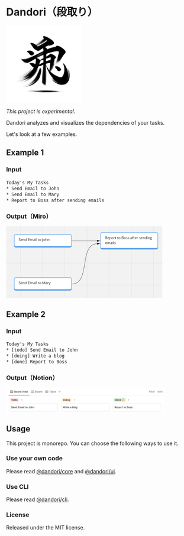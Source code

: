 # Dandori（段取り）

<img src="./media/dandori.png" alt="dandori" width="206">

*This project is experimental.*

Dandori analyzes and visualizes the dependencies of your tasks.

Let's look at a few examples.

## Example 1

### Input

```text
Today's My Tasks
* Send Email to John
* Send Email to Mary
* Report to Boss after sending emails
```

### Output（Miro）

<img src="./media/miro_example.png" alt="miro output example" width="422">

## Example 2

### Input

```text
Today's My Tasks
* [todo] Send Email to John
* [doing] Write a blog
* [done] Report to Boss
```

### Output（Notion）

<img src="./media/notion_example.png" alt="notion output example" width="426">

## Usage

This project is monorepo. You can choose the following ways to use it.

### Use your own code

Please read [@dandori/core](./packages/core/README.md) and [@dandori/ui](./packages/ui/README.md).

### Use CLI

Please read [@dandori/cli](./packages/cli/README.md).

### License

Released under the MIT license.